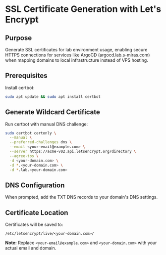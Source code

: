 # SSL Certificate Generation with Let's Encrypt

## Purpose

Generate SSL certificates for lab environment usage, enabling secure HTTPS connections for services like ArgoCD (argocd.lab.s-miras.com) when mapping domains to local infrastructure instead of VPS hosting.

## Prerequisites

Install certbot:

```bash
sudo apt update && sudo apt install certbot
```

## Generate Wildcard Certificate

Run certbot with manual DNS challenge:

```bash
sudo certbot certonly \
  --manual \
  --preferred-challenges dns \
  --email <your-email@example.com> \
  --server https://acme-v02.api.letsencrypt.org/directory \
  --agree-tos \
  -d <your-domain.com> \
  -d *.<your-domain.com> \
  -d *.lab.<your-domain.com>
```

## DNS Configuration

When prompted, add the TXT DNS records to your domain's DNS settings.

## Certificate Location

Certificates will be saved to:

```
/etc/letsencrypt/live/<your-domain.com>/
```

**Note:** Replace `<your-email@example.com>` and `<your-domain.com>` with your actual email and domain.
